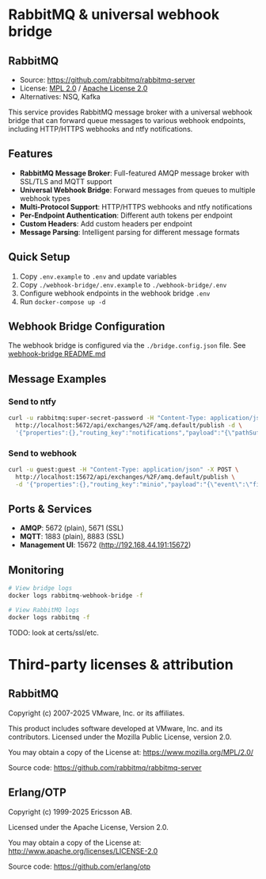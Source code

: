 # RabbitMQ & universal webhook bridge

## RabbitMQ

- Source: https://github.com/rabbitmq/rabbitmq-server
- License: [MPL 2.0](https://www.mozilla.org/MPL/2.0/) / [Apache License 2.0](http://www.apache.org/licenses/LICENSE-2.0)
- Alternatives: NSQ, Kafka

This service provides RabbitMQ message broker with a universal webhook bridge that can forward queue messages to various webhook endpoints, including HTTP/HTTPS webhooks and ntfy notifications.

## Features

- **RabbitMQ Message Broker**: Full-featured AMQP message broker with SSL/TLS and MQTT support
- **Universal Webhook Bridge**: Forward messages from queues to multiple webhook types
- **Multi-Protocol Support**: HTTP/HTTPS webhooks and ntfy notifications
- **Per-Endpoint Authentication**: Different auth tokens per endpoint
- **Custom Headers**: Add custom headers per endpoint
- **Message Parsing**: Intelligent parsing for different message formats

## Quick Setup

1. Copy `.env.example` to `.env` and update variables
2. Copy `./webhook-bridge/.env.example` to `./webhook-bridge/.env`
3. Configure webhook endpoints in the webhook bridge `.env`
4. Run `docker-compose up -d`

## Webhook Bridge Configuration

The webhook bridge is configured via the `./bridge.config.json` file. See [webhook-bridge README.md](./webhook-bridge/README.md)

## Message Examples

### Send to ntfy

```bash
curl -u rabbitmq:super-secret-password -H "Content-Type: application/json" -X POST \
  http://localhost:5672/api/exchanges/%2F/amq.default/publish -d \
  '{"properties":{},"routing_key":"notifications","payload":"{\"pathSuffix\":\"-test\",\"body\":\"High CPU usage\",\"headers\":{\"title\":\"System Alert\",\"priority\":\"urgent\"}}","payload_encoding":"string"}'
```

### Send to webhook

```bash
curl -u guest:guest -H "Content-Type: application/json" -X POST \
  http://localhost:15672/api/exchanges/%2F/amq.default/publish \
  -d '{"properties":{},"routing_key":"minio","payload":"{\"event\":\"file_uploaded\",\"filename\":\"backup.tar.gz\"}","payload_encoding":"string"}'

```

## Ports & Services

- **AMQP**: 5672 (plain), 5671 (SSL)
- **MQTT**: 1883 (plain), 8883 (SSL)
- **Management UI**: 15672 (http://192.168.44.191:15672)

## Monitoring

```bash
# View bridge logs
docker logs rabbitmq-webhook-bridge -f

# View RabbitMQ logs
docker logs rabbitmq -f
```

TODO: look at certs/ssl/etc.

<!-- ### Certificates
#### Configure SANs (subjectAltName)
Update the `./openssl-san.cnf` with your specific configuration.

#### Run this command to generate an ssl cert for RabbitMQ
```
openssl req -x509 -nodes -newkey rsa:4096 \
  -days 3650 \
  -keyout ./ssl/server_key.pem \
  -out  ./ssl/server_cert.pem \
  -config openssl-san.cnf \
  -extensions v3_req
```
#### Combine crt and key into pem by running this:
`
cat ./ssl/server_key.pem ./ssl/server_cert.pem > ./ssl/ca.pem
`
`
#### chmod 644 ./ssl/*.pem
`

#### Create client cert
```
openssl genrsa -out ./ssl/client_key.pem 2048
openssl req -new -key ./ssl/client_key.pem -out ./ssl/client_req.pem

openssl x509 -req -in ./ssl/client_req.pem -CA ./ssl/server_cert.pem \
  -CAkey ./ssl/server_key.pem -CAcreateserial -out ./ssl/client_cert.pem

cat ./ssl/client_cert.pem ./ssl/client_key.pem > ./ssl/client.pem
```

Copy the cert for Home Assistant etc.
`cp ./ssl/server_cert.pem ./ssl/ca.pem` -->

# Third-party licenses & attribution

## RabbitMQ

Copyright (c) 2007-2025 VMware, Inc. or its affiliates.

This product includes software developed at VMware, Inc. and its contributors.
Licensed under the Mozilla Public License, version 2.0.

You may obtain a copy of the License at:
https://www.mozilla.org/MPL/2.0/

Source code:
https://github.com/rabbitmq/rabbitmq-server

## Erlang/OTP

Copyright (c) 1999-2025 Ericsson AB.

Licensed under the Apache License, Version 2.0.

You may obtain a copy of the License at:
http://www.apache.org/licenses/LICENSE-2.0

Source code:
https://github.com/erlang/otp
